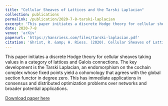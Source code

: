 ```yaml
---
title: "Cellular Sheaves of Lattices and the Tarski Laplacian"
collection: publications
permalink: /publication/2020-7-8-tarski-laplacian
excerpt: 'This paper initiates a discrete Hodge theory for cellular sheaves taking values in a category of lattices and Galois connections. The key development is the Tarski Laplacian, an endomorphism on the cochain complex whose fixed points yield a cohomology that agrees with the global section functor in degree zero. This has immediate applications in consensus and distributed optimization problems over networks and broader potential applications.'
date: 2020-7-8
venue: 'arXiv'
paperurl: 'https://hansriess.com/files/tarski-laplacian.pdf'
citation: 'Ghrist, R. &amp; H. Riess. (2020). Cellular Sheaves of Lattices and the Tarski Laplacian. <i>Homology, Homotopy, and Applications</i> 24(1).pp. 325-245.'
---
```

This paper initiates a discrete Hodge theory for cellular sheaves taking values in a category of lattices and Galois connections. The key development is the Tarski Laplacian, an endomorphism on the cochain complex whose fixed points yield a cohomology that agrees with the global section functor in degree zero. This has immediate applications in consensus and distributed optimization problems over networks and broader potential applications.

[Download paper here](https://hansriess.com/files/tarski-laplacian.pdf)

